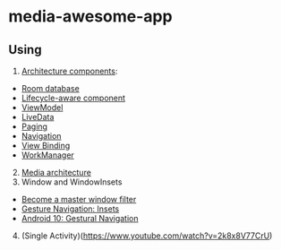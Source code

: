# media-awesome-app
## Using
1. [Architecture components](https://developer.android.com/topic/libraries/architecture):
- [Room database](https://developer.android.com/jetpack/androidx/releases/room)
- [Lifecycle-aware component](https://developer.android.com/topic/libraries/architecture/lifecycle)
- [ViewModel](https://developer.android.com/topic/libraries/architecture/viewmodel)
- [LiveData](https://developer.android.com/topic/libraries/architecture/livedata)
- [Paging](https://developer.android.com/topic/libraries/architecture/paging/)
- [Navigation](https://developer.android.com/guide/navigation/)
- [View Binding](https://developer.android.com/topic/libraries/view-binding)
- [WorkManager](https://developer.android.com/topic/libraries/architecture/workmanager/)
2. [Media architecture](https://developer.android.com/guide/topics/media-apps/media-apps-overview)
3. Window and WindowInsets
- [Become a master window filter](https://www.youtube.com/watch?v=_mGDMVRO3iE)
- [Gesture Navigation: Insets](https://www.youtube.com/watch?v=82eH0s9UO6o)
- [Android 10: Gestural Navigation](https://www.youtube.com/watch?v=Ljtz7T8R_Hk)
4. (Single Activity)(https://www.youtube.com/watch?v=2k8x8V77CrU)
